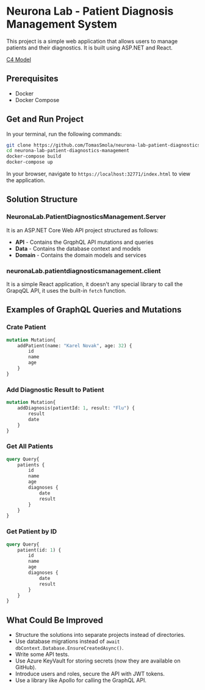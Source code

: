 # Neurona Lab - Patient Diagnosis Management System

This project is a simple web application that allows users to manage patients and their diagnostics. It is built using ASP.NET and React.

[C4 Model](./docs/c4-model.md)

## Prerequisites

- Docker
- Docker Compose

## Get and Run Project

In your terminal, run the following commands:

```bash
git clone https://github.com/TomasSmola/neurona-lab-patient-diagnostics-management.git
cd neurona-lab-patient-diagnostics-management
docker-compose build
docker-compose up
```

In your browser, navigate to `https://localhost:32771/index.html` to view the application.

## Solution Structure

### NeuronaLab.PatientDiagnosticsManagement.Server

It is an ASP.NET Core Web API project structured as follows:

- **API** - Contains the GrqphQL API mutations and queries
- **Data** - Contains the database context and models
- **Domain** - Contains the domain models and services

### neuronaLab.patientdiagnosticsmanagement.client

It is a simple React application, it doesn't any special library to call the GrapqQL API, it uses the built-in `fetch` function.

## Examples of GraphQL Queries and Mutations

### Crate Patient

```graphql
mutation Mutation{
    addPatient(name: "Karel Novak", age: 32) {
        id
        name
        age
    }
}
```

### Add Diagnostic Result to Patient

```graphql
mutation Mutation{
    addDiagnosis(patientId: 1, result: "Flu") {
        result
        date
    }
}
```

### Get All Patients

```graphql
query Query{
    patients {
        id
        name
        age
        diagnoses {
            date
            result
        }
    }
}
```

### Get Patient by ID

```graphql
query Query{
    patient(id: 1) {
        id
        name
        age
        diagnoses {
            date
            result
        }
    }
}
```

## What Could Be Improved

- Structure the solutions into separate projects instead of directories.
- Use database migrations instead of `await dbContext.Database.EnsureCreatedAsync()`.
- Write some API tests.
- Use Azure KeyVault for storing secrets (now they are available on GitHub).
- Introduce users and roles, secure the API with JWT tokens.
- Use a library like Apollo for calling the GraphQL API.